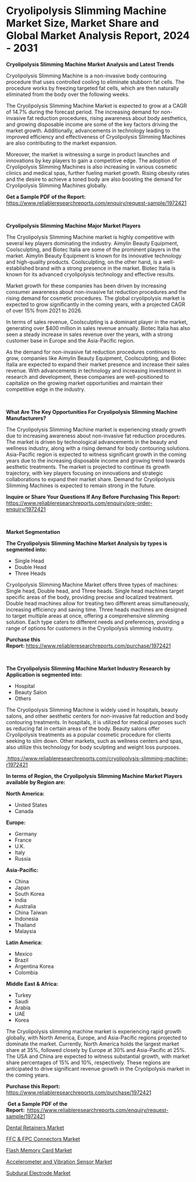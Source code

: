 <p><h1>Cryolipolysis Slimming Machine Market Size, Market Share and Global Market Analysis Report, 2024 - 2031</h1></p><p><strong>Cryolipolysis Slimming Machine Market Analysis and Latest Trends</strong></p>
<p><p>Cryolipolysis Slimming Machine is a non-invasive body contouring procedure that uses controlled cooling to eliminate stubborn fat cells. The procedure works by freezing targeted fat cells, which are then naturally eliminated from the body over the following weeks.</p><p>The Cryolipolysis Slimming Machine Market is expected to grow at a CAGR of 14.7% during the forecast period. The increasing demand for non-invasive fat reduction procedures, rising awareness about body aesthetics, and growing disposable income are some of the key factors driving the market growth. Additionally, advancements in technology leading to improved efficiency and effectiveness of Cryolipolysis Slimming Machines are also contributing to the market expansion.</p><p>Moreover, the market is witnessing a surge in product launches and innovations by key players to gain a competitive edge. The adoption of Cryolipolysis Slimming Machines is also increasing in various cosmetic clinics and medical spas, further fueling market growth. Rising obesity rates and the desire to achieve a toned body are also boosting the demand for Cryolipolysis Slimming Machines globally.</p></p>
<p><strong>Get a Sample PDF of the Report:&nbsp;</strong> <a href="https://www.reliableresearchreports.com/enquiry/request-sample/1972421">https://www.reliableresearchreports.com/enquiry/request-sample/1972421</a></p>
<p>&nbsp;</p>
<p><strong>Cryolipolysis Slimming Machine Major Market Players</strong></p>
<p><p>The Cryolipolysis Slimming Machine market is highly competitive with several key players dominating the industry. Aimylin Beauty Equipment, Coolsculpting, and Biotec Italia are some of the prominent players in the market. Aimylin Beauty Equipment is known for its innovative technology and high-quality products. Coolsculpting, on the other hand, is a well-established brand with a strong presence in the market. Biotec Italia is known for its advanced cryolipolysis technology and effective results.</p><p>Market growth for these companies has been driven by increasing consumer awareness about non-invasive fat reduction procedures and the rising demand for cosmetic procedures. The global cryolipolysis market is expected to grow significantly in the coming years, with a projected CAGR of over 15% from 2021 to 2026.</p><p>In terms of sales revenue, Coolsculpting is a dominant player in the market, generating over $400 million in sales revenue annually. Biotec Italia has also seen a steady increase in sales revenue over the years, with a strong customer base in Europe and the Asia-Pacific region.</p><p>As the demand for non-invasive fat reduction procedures continues to grow, companies like Aimylin Beauty Equipment, Coolsculpting, and Biotec Italia are expected to expand their market presence and increase their sales revenue. With advancements in technology and increasing investment in research and development, these companies are well-positioned to capitalize on the growing market opportunities and maintain their competitive edge in the industry.</p></p>
<p>&nbsp;</p>
<p><strong>What Are The Key Opportunities For Cryolipolysis Slimming Machine Manufacturers?</strong></p>
<p><p>The Cryolipolysis Slimming Machine market is experiencing steady growth due to increasing awareness about non-invasive fat reduction procedures. The market is driven by technological advancements in the beauty and wellness industry, along with a rising demand for body contouring solutions. Asia-Pacific region is expected to witness significant growth in the coming years due to the increasing disposable income and growing trend towards aesthetic treatments. The market is projected to continue its growth trajectory, with key players focusing on innovations and strategic collaborations to expand their market share. Demand for Cryolipolysis Slimming Machines is expected to remain strong in the future.</p></p>
<p><strong>Inquire or Share Your Questions If Any Before Purchasing This Report:</strong> <a href="https://www.reliableresearchreports.com/enquiry/pre-order-enquiry/1972421">https://www.reliableresearchreports.com/enquiry/pre-order-enquiry/1972421</a></p>
<p>&nbsp;</p>
<p><strong>Market Segmentation</strong></p>
<p><strong>The Cryolipolysis Slimming Machine Market Analysis by types is segmented into:</strong></p>
<p><ul><li>Single Head</li><li>Double Head</li><li>Three Heads</li></ul></p>
<p><p>Cryolipolysis Slimming Machine Market offers three types of machines: Single head, Double head, and Three heads. Single head machines target specific areas of the body, providing precise and localized treatment. Double head machines allow for treating two different areas simultaneously, increasing efficiency and saving time. Three heads machines are designed to target multiple areas at once, offering a comprehensive slimming solution. Each type caters to different needs and preferences, providing a range of options for customers in the Cryolipolysis slimming industry.</p></p>
<p><strong>Purchase this Report:&nbsp;</strong><a href="https://www.reliableresearchreports.com/purchase/1972421">https://www.reliableresearchreports.com/purchase/1972421</a></p>
<p>&nbsp;</p>
<p><strong>The Cryolipolysis Slimming Machine Market Industry Research by Application is segmented into:</strong></p>
<p><ul><li>Hospital</li><li>Beauty Salon</li><li>Others</li></ul></p>
<p><p>The Cryolipolysis Slimming Machine is widely used in hospitals, beauty salons, and other aesthetic centers for non-invasive fat reduction and body contouring treatments. In hospitals, it is utilized for medical purposes such as reducing fat in certain areas of the body. Beauty salons offer Cryolipolysis treatments as a popular cosmetic procedure for clients seeking to slim down. Other markets, such as wellness centers and spas, also utilize this technology for body sculpting and weight loss purposes.</p></p>
<p><a href="https://www.reliableresearchreports.com/cryolipolysis-slimming-machine-r1972421">&nbsp;https://www.reliableresearchreports.com/cryolipolysis-slimming-machine-r1972421</a></p>
<p><strong>In terms of Region, the Cryolipolysis Slimming Machine Market Players available by Region are:</strong></p>
<p>
    <p> <strong> North America: </strong>
        <ul>
            <li>United States</li>
            <li>Canada</li>
        </ul>
        </p> 
    <p> <strong> Europe: </strong>
        <ul>
            <li>Germany</li>
            <li>France</li>
            <li>U.K.</li>
            <li>Italy</li>
            <li>Russia</li>
        </ul>
        </p> 
    <p> <strong> Asia-Pacific: </strong>
        <ul>
            <li>China</li>
            <li>Japan</li>
            <li>South Korea</li>
            <li>India</li>
            <li>Australia</li>
            <li>China Taiwan</li>
            <li>Indonesia</li>
            <li>Thailand</li>
            <li>Malaysia</li>
        </ul>
        </p> 
    <p> <strong> Latin America: </strong>
        <ul>
            <li>Mexico</li>
            <li>Brazil</li>
            <li>Argentina Korea</li>
            <li>Colombia</li>
        </ul>
        </p> 
    <p> <strong> Middle East & Africa: </strong>
        <ul>
            <li>Turkey</li>
            <li>Saudi</li>
            <li>Arabia</li>
            <li>UAE</li>
            <li>Korea</li>
        </ul>
    </p>
    </p>
<p><p>The Cryolipolysis slimming machine market is experiencing rapid growth globally, with North America, Europe, and Asia-Pacific regions projected to dominate the market. Currently, North America holds the largest market share at 35%, followed closely by Europe at 30% and Asia-Pacific at 25%. The USA and China are expected to witness substantial growth, with market share percentages of 15% and 10%, respectively. These regions are anticipated to drive significant revenue growth in the Cryolipolysis market in the coming years.</p></p>
<p><strong>Purchase this Report: </strong><a href="https://www.reliableresearchreports.com/purchase/1972421">https://www.reliableresearchreports.com/purchase/1972421</a></p>
<p>&nbsp;<strong>Get a Sample PDF of the Report:&nbsp;&nbsp;</strong><a href="https://www.reliableresearchreports.com/enquiry/request-sample/1972421">https://www.reliableresearchreports.com/enquiry/request-sample/1972421</a></p>
<p><strong></strong></p>
<p><p><a href="https://github.com/seamusocallaghan/Market-Research-Report-List-1/blob/main/dental-retainers-market.md">Dental Retainers Market</a></p><p><a href="https://medium.com/@ikeschumm18/market-forecast-global-ffc-fpc-connectors-trends-and-impact-analysis-2024-2031-by-68aeb1163b2a">FFC & FPC Connectors Market</a></p><p><a href="https://medium.com/@bernadette.hunter4468/flash-memory-card-market-size-is-growing-at-cagr-of-14-1-9a309a7c5d9f">Flash Memory Card Market</a></p><p><a href="https://medium.com/@daveblock38/navigating-the-global-accelerometer-and-vibration-sensor-market-landscape-trends-forecasts-and-2dee2978f26d">Accelerometer and Vibration Sensor Market</a></p><p><a href="https://github.com/sydneyHaley871/Market-Research-Report-List-1/blob/main/subdural-electrode-market.md">Subdural Electrode Market</a></p></p>
